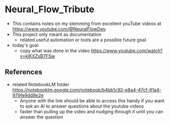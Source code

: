 # Neural_Flow_Tribute
- This contains notes on my stemming from excellent youTube videos at https://www.youtube.com/@NeuralFlowDev.
- This project only meant as documentation
	- related useful automation or tools are a possible future goal. 
- today's goal
	+ copy what was done in the video https://www.youtube.com/watch?v=klKXZsB7FSw
	
## References
- related NotebookLM folder https://notebooklm.google.com/notebook/b4bb1c92-e8a4-47cf-91a4-979fe9dd8e2e
	+ Anyone with the link should be able to access this
	handy if you want to ask an AI to answer questions about the youtube videos
	+ faster than pulling up the video and nudging through it until you can answer the question
	

